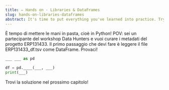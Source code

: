 ```yaml
---
title: ✏️ Hands on - Libraries & DataFrames
slug: hands-on-libraries-dataframes
abstract: It's time to put everything you've learned into practice. Try to correctly complete this code!
---
```


È tempo di mettere le mani in pasta, cioè in Python!
POV: sei un partecipante del workshop Data Hunters e vuoi curare i metadati del progetto ERP131433. Il primo passaggio che devi fare è leggere il file ERP131433_df.tsv come DataFrame. Provaci!


```python
___ ___ as pd 

df = pd.____(___, ___)
print(___)
```


Trovi la soluzione nel prossimo capitolo!